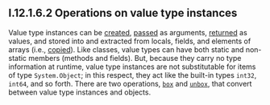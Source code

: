 ## I.12.1.6.2 Operations on value type instances

Value type instances can be [created](#todo-missing-hyperlink), [passed](#todo-missing-hyperlink) as arguments, [returned](#todo-missing-hyperlink) as values, and stored into and extracted from locals, fields, and elements of arrays (i.e., [copied](#todo-missing-hyperlink)). Like classes, value types can have both static and non-static members (methods and fields). But, because they carry no type information at runtime, value type instances are not substitutable for items of type `System.Object`; in this respect, they act like the built-in types `int32`, `int64`, and so forth. There are two operations, [`box`](#todo-missing-hyperlink) and [`unbox`](#todo-missing-hyperlink), that convert between value type instances and objects. 
